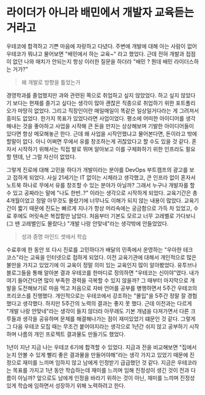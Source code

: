# 라이더가 아니라 배민에서 개발자 교육듣는 거라고 

우테코에 합격하고 기쁜 마음에 자랑하고 다녔다.
주변에 개발에 대해 아는 사람이 없어 우테코가 뭐냐고 물어보면 "배민에서 하는 교육~" 라고 했었다.
근데 전혀 개발과 접점이 없던 나와 매치가 안되는지 항상 이러한 질문을 하더라
"배민 ? 뭔데 배민 라이더스하는 거가?"

> 왜 개발로 방향을 틀었는가

경영학과를 졸업했지만 과와 관련된 쪽으로 취업하고 싶지 않았었다.
하고 싶지 않았다기 보다는 현재를 즐기고 싶다는 생각이 많아 괜찮은 직종으로 취업하기 위한 포트폴리오가 마땅히 없었다.
그리고 직장인이란 매일매일이 똑같은 일상일거다라는 게 그려져서 흥미도 없었다.
한가지 목표가 있었다라면 사업이었다.
평소에 어떠한 아이디어를 생각해내는 것을 좋아하고 사업을 시작해 큰 돈을 만지는 상상해보며 기발한 아이디어들이 있다면 항상 메모해놓곤 한다.
근데 왜 사업을 시작안했냐고 물어본다면, 돈이라고 밖에 할말이 없다.
아니 어쩌면 무에서 유를 창조하는게 귀찮았다고 할 수도 있을 것 같다.
혼자서 시작하기 위해서는 직접 발로 뛰며 알아보고 이를 구체화하기 위한 인프라도 필요 할 텐데, 난 그럴 자신이 없었다.

그렇게 진로에 대해 고민을 하다가 개발이라는 분야를 DevOps 부트캠프의 광고를 보고 접하게 되었다.
사실 21세기는 IT 없이는 시체라고 생각했고, 큰 인프라 없이 혼자서 노트북 하나로 무에서 유를 창조할 수 있는 분야가 아닐까?
그래서 누구나 개발자를 할 수 있고 공짜라는 말에 "나도 한번..?" 이라는 생각으로 시작하게 되었다.
교육기간은 총 4개월이었고 정말 아무것도 몰랐기에 너무나도 이해가 되지 않는 내용이 많았다.
교육기간이 짧기 때문에 진도는 빠르게 지나가 항상 머리속에는 궁금함으로 가득 차 있었고, 수료 후에도 머릿속은 복잡함만 남았다.
처음부터 기본도 모르고 너무 고레벨로 가다보니 (그 땐 고레벨인도 몰랐다;) "개발 나랑 안맞네"라는 생각밖에 안들었었다.

> 성과 증명 마인드 셋에서 학습 

수료후에 한 동안 또 다시 진로를 고민하다가 배달의 민족에서 운영하는 "우아한 테크 코스"라는 교육을 인터넷으로 접하게 되었다.
이전 교육기관에 대해서 개인적으로 많은 불만을 가지고 있었기에 이 교육이 정말 의미 있는 교육인지 많이 알아봤었다.
유투브나 블로그들을 통해 알아본 결과 우테코를 한마디로 정의하면 "우테코는 신이야"였다.
내가 여기 들어간다면 많이 부족한 경력을 극복할 수 있지 않을까?
그 때부터 마지막으로 개발을 도전해보기로 마음 먹고 처음으로 자바 언어를 공부를 병행하면서 5주간 우테코의 프리코스를 진행했다.
개인적으로는 우테코에서 강조하는 "몰입"을 5주간 정말 잘 경험했다고 생각했다.
하지만 5주간의 노력의 결과는 좋지 못 했다.
근데 이전과는 다르게 "개발 나랑 안맞네"라는 생각이 들지 않더라
아무래도 기본 개념을 다져가면서 다른 크루들과 생각을 공유하며 문제를 해결해나가는 점이 재미있었기 떄문인 것 같다.
그렇게 그 다음 우테코 모집 때는 무조건 붙어야지라는 생각으로 1년간 쉬지 않고 공부하기 시작하며 나름의 개인 프로젝트 결과물도 만들기도 했었다.

1년이 지난 지금 나는 우테코 6기에 합격할 수 있었다.
지금과 전을 비교해보면 "집에서 눈치 안볼 수 있게 빨리 좋은 결과물을 만들어야해"라는 생각 가지고 있었기 때문에
진정으로 재미를 느끼며 임하지 않고 남에게 인정받기 급급했던 것 같다.
지금은 우테코라는 목표를 가지고 1년 동안 학습하는데 재미를 느끼며 임해 진정성이 생긴 것이 전과 다름이 아닐까?
앞으로도 남에게 인정을 바라기 위하는 것이 아닌, 재미를 느끼며 진정성있게 학습에 임하면서 성장하기 위해 노력하려고 한다.
